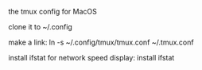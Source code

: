 the tmux config for MacOS

clone it to ~/.config

make a link:
ln -s ~/.config/tmux/tmux.conf ~/.tmux.conf

install ifstat for network speed display:
install ifstat
